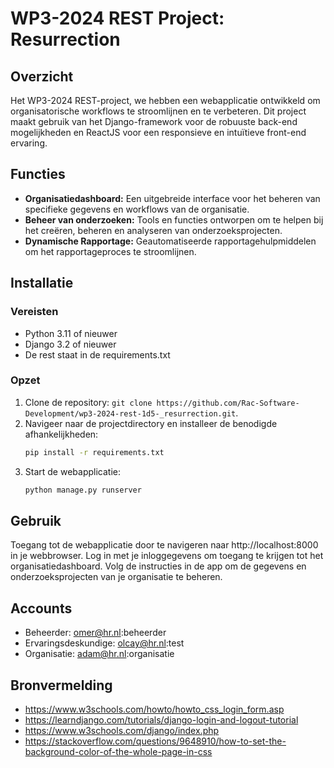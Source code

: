 # WP3-2024 REST Project: Resurrection

## Overzicht
Het WP3-2024 REST-project, we hebben een webapplicatie ontwikkeld om organisatorische workflows te stroomlijnen en te verbeteren. Dit project maakt gebruik van het Django-framework voor de robuuste back-end mogelijkheden en ReactJS voor een responsieve en intuïtieve front-end ervaring.

## Functies
- **Organisatiedashboard:** Een uitgebreide interface voor het beheren van specifieke gegevens en workflows van de organisatie.
- **Beheer van onderzoeken:** Tools en functies ontworpen om te helpen bij het creëren, beheren en analyseren van onderzoeksprojecten.
- **Dynamische Rapportage:** Geautomatiseerde rapportagehulpmiddelen om het rapportageproces te stroomlijnen.

## Installatie

### Vereisten
- Python 3.11 of nieuwer
- Django 3.2 of nieuwer
- De rest staat in de requirements.txt

### Opzet
1. Clone de repository: ```git clone https://github.com/Rac-Software-Development/wp3-2024-rest-1d5-_resurrection.git```.
2. Navigeer naar de projectdirectory en installeer de benodigde afhankelijkheden:
   ```bash
   pip install -r requirements.txt
   ```
3. Start de webapplicatie:
   ```bash
   python manage.py runserver
   ```
   
## Gebruik
Toegang tot de webapplicatie door te navigeren naar http://localhost:8000 in je webbrowser. Log in met je inloggegevens om toegang te krijgen tot het organisatiedashboard. Volg de instructies in de app om de gegevens en onderzoeksprojecten van je organisatie te beheren.

## Accounts
- Beheerder: omer@hr.nl:beheerder
- Ervaringsdeskundige: olcay@hr.nl:test
- Organisatie: adam@hr.nl:organisatie
   

## Bronvermelding
- https://www.w3schools.com/howto/howto_css_login_form.asp
- https://learndjango.com/tutorials/django-login-and-logout-tutorial
- https://www.w3schools.com/django/index.php
- https://stackoverflow.com/questions/9648910/how-to-set-the-background-color-of-the-whole-page-in-css
